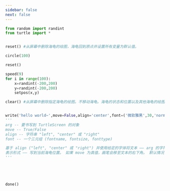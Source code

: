 ```yaml
---
sidebar: false
next: false
---
```

<BlogInfo/>






```python
from random import randint
from turtle import *


reset() #从屏幕中删除海龟的绘图，海龟回到原点并设置所有变量为默认值。

circle(100)

reset()

speed(9)
for i in range(100):
    x=randint(-200,200)
    y=randint(-200,200)
    setpos(x,y)

clear() #从屏幕中删除指定海龟的绘图。不移动海龟。海龟的状态和位置以及其他海龟的绘图不受影响。


write('hello world~',move=False,align='center',font=('微软雅黑',30,'normal'))
'''
arg -- 要书写到 TurtleScreen 的对象
move -- True/False
align -- 字符串 "left", "center" 或 "right"
font -- 一个三元组 (fontname, fontsize, fonttype)

基于 align ("left", "center" 或 "right") 并使用给定的字体将文本 —— arg 的字符串
表示形式 —— 写到当前海龟位置。 如果 move 为真值，画笔会移至文本的右下角。 默认情况下 move 为 False。
'''





done()
```






<ActionBox />
        
<style>#top-box {margin-top:0.5rem!important;}</style>